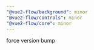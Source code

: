 ```yaml
---
"@vue2-flow/background": minor
"@vue2-flow/controls": minor
"@vue2-flow/core": minor
---
```


force version bump
